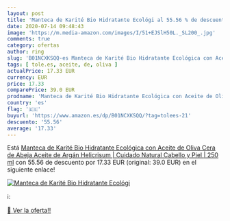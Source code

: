 ```yaml
---
layout: post
title: 'Manteca de Karité Bio Hidratante Ecológi al 55.56 % de descuento'
date: 2020-07-14 09:48:43
image: 'https://m.media-amazon.com/images/I/51+EJSlH50L._SL200_.jpg'
comments: true
category: ofertas
author: ring
slug: 'B01NCXKSQQ-es Manteca de Karité Bio Hidratante Ecológica con Aceite de...'
tags: [ tole.es, aceite, de, oliva ]
actualPrice: 17.33 EUR
currency: EUR
price: 17.33
comparePrice: 39.0 EUR
prodname: 'Manteca de Karité Bio Hidratante Ecológica con Aceite de Oliva  Cera de Abeja  Aceite de Argán  Helicrisum | Cuidado Natural Cabello y Piel | 250 ml'
country: 'es'
flag: '🇪🇸'
buyurl: 'https://www.amazon.es/dp/B01NCXKSQQ/?tag=tolees-21'
descuento: '55.56'
average: '17.33'
---
```


Está [Manteca de Karité Bio Hidratante Ecológica con Aceite de Oliva  Cera de Abeja  Aceite de Argán  Helicrisum | Cuidado Natural Cabello y Piel | 250 ml](https://www.amazon.es/dp/B01NCXKSQQ/?tag=tolees-21) con 55.56 de descuento por 17.33 EUR (original: 39.0 EUR) en el siguiente enlace!

[![Manteca de Karité Bio Hidratante Ecológi](https://m.media-amazon.com/images/I/51+EJSlH50L._SL200_.jpg)](https://www.amazon.es/dp/B01NCXKSQQ/?tag=tolees-21)

ℹ️:


[🛒 Ver la oferta!!](https://www.amazon.es/dp/B01NCXKSQQ/?tag=tolees-21)
